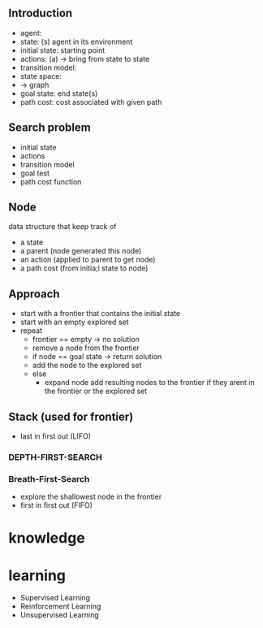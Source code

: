 

## Introduction
- agent: 
- state: (s) agent in its environment
- initial state: starting point
- actions: (a) -> bring from state to state
- transition model:
- state space: 
-   -> graph
- goal state: end state(s)
- path cost: cost associated with given path

## Search problem
- initial state
- actions
- transition model
- goal test
- path cost function

## Node
data structure that keep track of
- a state
- a parent (node generated this node)
- an action (applied to parent to get node)
- a path cost (from initia;l state to node)

## Approach
- start with a frontier that contains the initial state
- start with an empty explored set
- repeat
    - frontier == empty -> no solution
    - remove a node from the frontier
    - if node == goal state -> return solution
    - add the node to the explored set
    - else 
        - expand node add resulting nodes to the frontier if they arent in the frontier or the explored set
        
## Stack (used for frontier)
- last in first out (LIFO)

### DEPTH-FIRST-SEARCH

### Breath-First-Search
- explore the shallowest node in the frontier
- first in first out (FIFO)

# knowledge

# learning
- Supervised Learning 
- Reinforcement Learning 
- Unsupervised Learning
